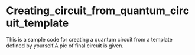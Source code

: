 # Creating_circuit_from_quantum_circuit_template
This is a sample code for creating a quantum circuit from a template defined by yourself.A pic of final circuit is given.
